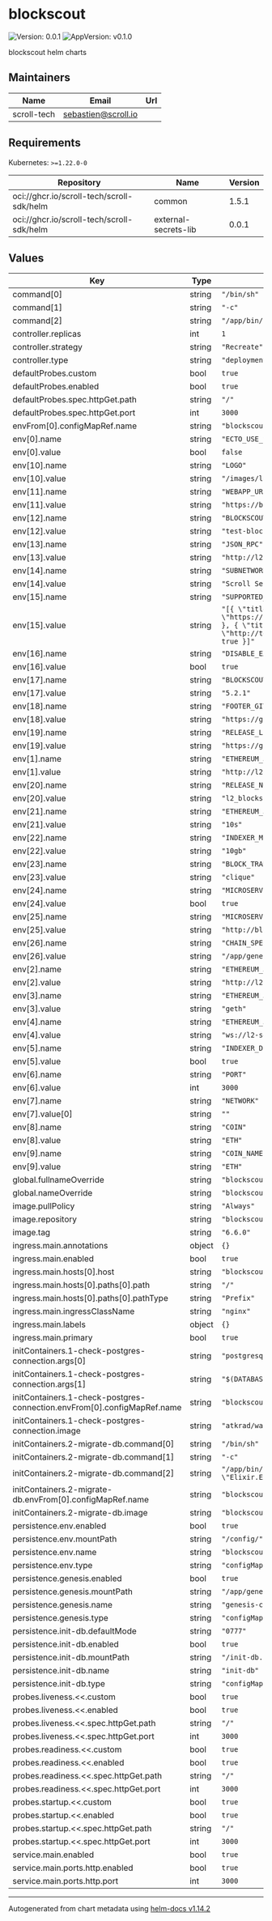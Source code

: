 # blockscout

![Version: 0.0.1](https://img.shields.io/badge/Version-0.0.1-informational?style=flat-square) ![AppVersion: v0.1.0](https://img.shields.io/badge/AppVersion-v0.1.0-informational?style=flat-square)

blockscout helm charts

## Maintainers

| Name | Email | Url |
| ---- | ------ | --- |
| scroll-tech | <sebastien@scroll.io> |  |

## Requirements

Kubernetes: `>=1.22.0-0`

| Repository | Name | Version |
|------------|------|---------|
| oci://ghcr.io/scroll-tech/scroll-sdk/helm | common | 1.5.1 |
| oci://ghcr.io/scroll-tech/scroll-sdk/helm | external-secrets-lib | 0.0.1 |

## Values

| Key | Type | Default | Description |
|-----|------|---------|-------------|
| command[0] | string | `"/bin/sh"` |  |
| command[1] | string | `"-c"` |  |
| command[2] | string | `"/app/bin/blockscout start"` |  |
| controller.replicas | int | `1` |  |
| controller.strategy | string | `"Recreate"` |  |
| controller.type | string | `"deployment"` |  |
| defaultProbes.custom | bool | `true` |  |
| defaultProbes.enabled | bool | `true` |  |
| defaultProbes.spec.httpGet.path | string | `"/"` |  |
| defaultProbes.spec.httpGet.port | int | `3000` |  |
| envFrom[0].configMapRef.name | string | `"blockscout-env"` |  |
| env[0].name | string | `"ECTO_USE_SSL"` |  |
| env[0].value | bool | `false` |  |
| env[10].name | string | `"LOGO"` |  |
| env[10].value | string | `"/images/logo.svg"` |  |
| env[11].name | string | `"WEBAPP_URL"` |  |
| env[11].value | string | `"https://blockscout.scroll.tech"` |  |
| env[12].name | string | `"BLOCKSCOUT_HOST"` |  |
| env[12].value | string | `"test-blockscout.scroll.io"` |  |
| env[13].name | string | `"JSON_RPC"` |  |
| env[13].value | string | `"http://l2-sequencer:8545"` |  |
| env[14].name | string | `"SUBNETWORK"` |  |
| env[14].value | string | `"Scroll Sepolia Testnet"` |  |
| env[15].name | string | `"SUPPORTED_CHAINS"` |  |
| env[15].value | string | `"[{ \"title\": \"Etherscan (Sepolia)\", \"url\": \"https://sepolia.etherscan.io\", \"test_net?\": true }, { \"title\": \"Scroll Sepolia Testnet\", \"url\": \"http://test-blockscout.scroll.io\", \"test_net?\": true }]"` |  |
| env[16].name | string | `"DISABLE_EXCHANGE_RATES"` |  |
| env[16].value | bool | `true` |  |
| env[17].name | string | `"BLOCKSCOUT_VERSION"` |  |
| env[17].value | string | `"5.2.1"` |  |
| env[18].name | string | `"FOOTER_GITHUB_LINK"` |  |
| env[18].value | string | `"https://github.com/scroll-tech/blockscout"` |  |
| env[19].name | string | `"RELEASE_LINK"` |  |
| env[19].value | string | `"https://github.com/scroll-tech"` |  |
| env[1].name | string | `"ETHEREUM_JSONRPC_HTTP_URL"` |  |
| env[1].value | string | `"http://l2-sequencer:8545"` |  |
| env[20].name | string | `"RELEASE_NODE"` |  |
| env[20].value | string | `"l2_blockscout"` |  |
| env[21].name | string | `"ETHEREUM_JSONRPC_DEBUG_TRACE_TRANSACTION_TIMEOUT"` |  |
| env[21].value | string | `"10s"` |  |
| env[22].name | string | `"INDEXER_MEMORY_LIMIT"` |  |
| env[22].value | string | `"10gb"` |  |
| env[23].name | string | `"BLOCK_TRANSFORMER"` |  |
| env[23].value | string | `"clique"` |  |
| env[24].name | string | `"MICROSERVICE_SC_VERIFIER_ENABLED"` |  |
| env[24].value | bool | `true` |  |
| env[25].name | string | `"MICROSERVICE_SC_VERIFIER_URL"` |  |
| env[25].value | string | `"http://blockscout-sc-verifier:8080"` |  |
| env[26].name | string | `"CHAIN_SPEC_PATH"` |  |
| env[26].value | string | `"/app/genesis/genesis.json"` |  |
| env[2].name | string | `"ETHEREUM_JSONRPC_TRACE_URL"` |  |
| env[2].value | string | `"http://l2-sequencer:8545"` |  |
| env[3].name | string | `"ETHEREUM_JSONRPC_VARIANT"` |  |
| env[3].value | string | `"geth"` |  |
| env[4].name | string | `"ETHEREUM_JSONRPC_WS_URL"` |  |
| env[4].value | string | `"ws://l2-sequencer:8546"` |  |
| env[5].name | string | `"INDEXER_DISABLE_PENDING_TRANSACTIONS_FETCHER"` |  |
| env[5].value | bool | `true` |  |
| env[6].name | string | `"PORT"` |  |
| env[6].value | int | `3000` |  |
| env[7].name | string | `"NETWORK"` |  |
| env[7].value[0] | string | `""` |  |
| env[8].name | string | `"COIN"` |  |
| env[8].value | string | `"ETH"` |  |
| env[9].name | string | `"COIN_NAME"` |  |
| env[9].value | string | `"ETH"` |  |
| global.fullnameOverride | string | `"blockscout"` |  |
| global.nameOverride | string | `"blockscout"` |  |
| image.pullPolicy | string | `"Always"` |  |
| image.repository | string | `"blockscout/blockscout"` |  |
| image.tag | string | `"6.6.0"` |  |
| ingress.main.annotations | object | `{}` |  |
| ingress.main.enabled | bool | `true` |  |
| ingress.main.hosts[0].host | string | `"blockscout.scrollsdk"` |  |
| ingress.main.hosts[0].paths[0].path | string | `"/"` |  |
| ingress.main.hosts[0].paths[0].pathType | string | `"Prefix"` |  |
| ingress.main.ingressClassName | string | `"nginx"` |  |
| ingress.main.labels | object | `{}` |  |
| ingress.main.primary | bool | `true` |  |
| initContainers.1-check-postgres-connection.args[0] | string | `"postgresql"` |  |
| initContainers.1-check-postgres-connection.args[1] | string | `"$(DATABASE_URL)"` |  |
| initContainers.1-check-postgres-connection.envFrom[0].configMapRef.name | string | `"blockscout-env"` |  |
| initContainers.1-check-postgres-connection.image | string | `"atkrad/wait4x:latest"` |  |
| initContainers.2-migrate-db.command[0] | string | `"/bin/sh"` |  |
| initContainers.2-migrate-db.command[1] | string | `"-c"` |  |
| initContainers.2-migrate-db.command[2] | string | `"/app/bin/blockscout eval \"Elixir.Explorer.ReleaseTasks.create_and_migrate()\""` |  |
| initContainers.2-migrate-db.envFrom[0].configMapRef.name | string | `"blockscout-env"` |  |
| initContainers.2-migrate-db.image | string | `"blockscout/blockscout:6.6.0"` |  |
| persistence.env.enabled | bool | `true` |  |
| persistence.env.mountPath | string | `"/config/"` |  |
| persistence.env.name | string | `"blockscout-env"` |  |
| persistence.env.type | string | `"configMap"` |  |
| persistence.genesis.enabled | bool | `true` |  |
| persistence.genesis.mountPath | string | `"/app/genesis/"` |  |
| persistence.genesis.name | string | `"genesis-config"` |  |
| persistence.genesis.type | string | `"configMap"` |  |
| persistence.init-db.defaultMode | string | `"0777"` |  |
| persistence.init-db.enabled | bool | `true` |  |
| persistence.init-db.mountPath | string | `"/init-db.sh"` |  |
| persistence.init-db.name | string | `"init-db"` |  |
| persistence.init-db.type | string | `"configMap"` |  |
| probes.liveness.<<.custom | bool | `true` |  |
| probes.liveness.<<.enabled | bool | `true` |  |
| probes.liveness.<<.spec.httpGet.path | string | `"/"` |  |
| probes.liveness.<<.spec.httpGet.port | int | `3000` |  |
| probes.readiness.<<.custom | bool | `true` |  |
| probes.readiness.<<.enabled | bool | `true` |  |
| probes.readiness.<<.spec.httpGet.path | string | `"/"` |  |
| probes.readiness.<<.spec.httpGet.port | int | `3000` |  |
| probes.startup.<<.custom | bool | `true` |  |
| probes.startup.<<.enabled | bool | `true` |  |
| probes.startup.<<.spec.httpGet.path | string | `"/"` |  |
| probes.startup.<<.spec.httpGet.port | int | `3000` |  |
| service.main.enabled | bool | `true` |  |
| service.main.ports.http.enabled | bool | `true` |  |
| service.main.ports.http.port | int | `3000` |  |

----------------------------------------------
Autogenerated from chart metadata using [helm-docs v1.14.2](https://github.com/norwoodj/helm-docs/releases/v1.14.2)
